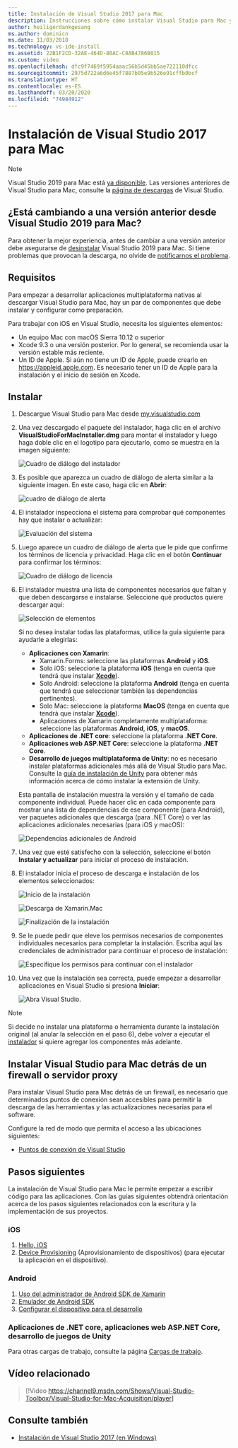 ```yaml
---
title: Instalación de Visual Studio 2017 para Mac
description: Instrucciones sobre cómo instalar Visual Studio para Mac y los componentes adicionales necesarios para el desarrollo multiplataforma.
author: heiligerdankgesang
ms.author: dominicn
ms.date: 11/03/2018
ms.technology: vs-ide-install
ms.assetid: 22B1F2CD-32AE-464D-80AC-C8AB4786B015
ms.custom: video
ms.openlocfilehash: dfc9f7469f5954aaac56b5d45bb5ae722110dfcc
ms.sourcegitcommit: 2975d722a6d6e45f7887b05e9b526e91cffb0bcf
ms.translationtype: HT
ms.contentlocale: es-ES
ms.lasthandoff: 03/20/2020
ms.locfileid: "74984912"
---
```

# <a name="install-visual-studio-2017-for-mac"></a>Instalación de Visual Studio 2017 para Mac

> [!NOTE]
> Visual Studio 2019 para Mac está [ya disponible](installation.md?view=vsmac-2019). Las versiones anteriores de Visual Studio para Mac, consulte la [página de descargas](https://my.visualstudio.com/Downloads?q=Visual%20Studio%202017%20for%20Mac) de Visual Studio.

## <a name="downgrading-from-visual-studio-2019-for-mac"></a>¿Está cambiando a una versión anterior desde Visual Studio 2019 para Mac?

Para obtener la mejor experiencia, antes de cambiar a una versión anterior debe asegurarse de [desinstalar](uninstall.md) Visual Studio 2019 para Mac. Si tiene problemas que provocan la descarga, no olvide de [notificarnos el problema](report-a-problem.md).
 
## <a name="requirements"></a>Requisitos

Para empezar a desarrollar aplicaciones multiplataforma nativas al descargar Visual Studio para Mac, hay un par de componentes que debe instalar y configurar como preparación.

Para trabajar con iOS en Visual Studio, necesita los siguientes elementos:

- Un equipo Mac con macOS Sierra 10.12 o superior
- Xcode 9.3 o una versión posterior. Por lo general, se recomienda usar la versión estable más reciente.
- Un ID de Apple. Si aún no tiene un ID de Apple, puede crearlo en https://appleid.apple.com. Es necesario tener un ID de Apple para la instalación y el inicio de sesión en Xcode.

## <a name="install"></a>Instalar

1. Descargue Visual Studio para Mac desde [my.visualstudio.com](https://my.visualstudio.com/Downloads?q=Visual%20Studio%202017%20for%20Mac)

2. Una vez descargado el paquete del instalador, haga clic en el archivo **VisualStudioForMacInstaller.dmg** para montar el instalador y luego haga doble clic en el logotipo para ejecutarlo, como se muestra en la imagen siguiente:

   ![Cuadro de diálogo del instalador](media/installer-image1.png)

3. Es posible que aparezca un cuadro de diálogo de alerta similar a la siguiente imagen. En este caso, haga clic en **Abrir**:

   ![cuadro de diálogo de alerta](media/installer-image2.png)

4. El instalador inspecciona el sistema para comprobar qué componentes hay que instalar o actualizar:

   ![Evaluación del sistema](media/installer-image3.png)

5. Luego aparece un cuadro de diálogo de alerta que le pide que confirme los términos de licencia y privacidad. Haga clic en el botón **Continuar** para confirmar los términos:

   ![Cuadro de diálogo de licencia](media/installer-image4.png)

6. El instalador muestra una lista de componentes necesarios que faltan y que deben descargarse e instalarse. Seleccione qué productos quiere descargar aquí:

   ![Selección de elementos](media/installer-image5.png)

   Si no desea instalar todas las plataformas, utilice la guía siguiente para ayudarle a elegirlas:

   * **Aplicaciones con Xamarin**:
      - Xamarin.Forms: seleccione las plataformas **Android** y **iOS**.
      - Solo iOS: seleccione la plataforma **iOS** (tenga en cuenta que tendrá que instalar [**Xcode**](https://developer.apple.com/xcode/)).
      - Solo Android: seleccione la plataforma **Android** (tenga en cuenta que tendrá que seleccionar también las dependencias pertinentes).
      - Solo Mac: seleccione la plataforma **MacOS** (tenga en cuenta que tendrá que instalar [**Xcode**](https://developer.apple.com/xcode/)).
      - Aplicaciones de Xamarin completamente multiplataforma: seleccione las plataformas **Android**, **iOS**, y **macOS**.
   * **Aplicaciones de .NET core**: seleccione la plataforma **.NET Core**.
   * **Aplicaciones web ASP.NET Core**: seleccione la plataforma **.NET Core**.
   * **Desarrollo de juegos multiplataforma de Unity**: no es necesario instalar plataformas adicionales más allá de Visual Studio para Mac. Consulte la [guía de instalación de Unity](/visualstudio/mac/setup-vsmac-tools-unity) para obtener más información acerca de cómo instalar la extensión de Unity.

   Esta pantalla de instalación muestra la versión y el tamaño de cada componente individual. Puede hacer clic en cada componente para mostrar una lista de dependencias de ese componente (para Android), ver paquetes adicionales que descarga (para .NET Core) o ver las aplicaciones adicionales necesarias (para iOS y macOS):

   ![Dependencias adicionales de Android](media/installer-image6.png)

7. Una vez que esté satisfecho con la selección, seleccione el botón **Instalar y actualizar** para iniciar el proceso de instalación.

8. El instalador inicia el proceso de descarga e instalación de los elementos seleccionados:

   ![Inicio de la instalación](media/installer-image7.png)

   ![Descarga de Xamarin.Mac](media/installer-image8.png)

   ![Finalización de la instalación](media/installer-image9.png)

9. Se le puede pedir que eleve los permisos necesarios de componentes individuales necesarios para completar la instalación. Escriba aquí las credenciales de administrador para continuar el proceso de instalación:

   ![Especifique los permisos para continuar con el instalador](media/installer-image10.png)

10. Una vez que la instalación sea correcta, puede empezar a desarrollar aplicaciones en Visual Studio si presiona **Iniciar**:

    ![Abra Visual Studio.](media/installer-image11.png)

> [!NOTE]
> Si decide no instalar una plataforma o herramienta durante la instalación original (al anular la selección en el paso 6), debe volver a ejecutar el [instalador](https://visualstudio.microsoft.com/vs/) si quiere agregar los componentes más adelante.

## <a name="install-visual-studio-for-mac-behind-a-firewall-or-proxy-server"></a>Instalar Visual Studio para Mac detrás de un firewall o servidor proxy

Para instalar Visual Studio para Mac detrás de un firewall, es necesario que determinados puntos de conexión sean accesibles para permitir la descarga de las herramientas y las actualizaciones necesarias para el software.

Configure la red de modo que permita el acceso a las ubicaciones siguientes:

- [Puntos de conexión de Visual Studio](/visualstudio/install/install-visual-studio-behind-a-firewall-or-proxy-server)

## <a name="next-steps"></a>Pasos siguientes

La instalación de Visual Studio para Mac le permite empezar a escribir código para las aplicaciones. Con las guías siguientes obtendrá orientación acerca de los pasos siguientes relacionados con la escritura y la implementación de sus proyectos.

### <a name="ios"></a>iOS

1. [Hello, iOS](https://developer.xamarin.com/guides/ios/getting_started/hello,_iOS/)
2. [Device Provisioning](https://developer.xamarin.com/guides/ios/getting_started/installation/device_provisioning) (Aprovisionamiento de dispositivos) (para ejecutar la aplicación en el dispositivo).

### <a name="android"></a>Android

1. [Uso del administrador de Android SDK de Xamarin](https://developer.xamarin.com/guides/android/getting_started/installation/android-sdk/?ide=xs)
2. [Emulador de Android SDK](https://developer.xamarin.com/guides/android/getting_started/installation/android-emulator/)
4. [Configurar el dispositivo para el desarrollo](https://developer.xamarin.com/guides/android/getting_started/installation/set_up_device_for_development/)

### <a name="net-core-apps-aspnet-core-web-apps-unity-game-development"></a>Aplicaciones de .NET core, aplicaciones web ASP.NET Core, desarrollo de juegos de Unity

Para otras cargas de trabajo, consulte la página [Cargas de trabajo](/visualstudio/mac/workloads).

## <a name="related-video"></a>Vídeo relacionado

> [!Video https://channel9.msdn.com/Shows/Visual-Studio-Toolbox/Visual-Studio-for-Mac-Acquisition/player]

## <a name="see-also"></a>Consulte también

- [Instalación de Visual Studio 2017 (en Windows)](/visualstudio/install/install-visual-studio)
